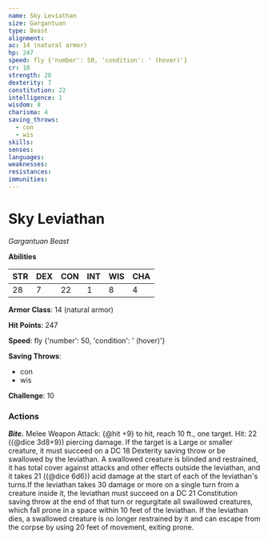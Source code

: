 ```yaml
---
name: Sky Leviathan
size: Gargantuan
type: Beast
alignment: 
ac: 14 (natural armor)
hp: 247
speed: fly {'number': 50, 'condition': ' (hover)'}
cr: 10
strength: 28
dexterity: 7
constitution: 22
intelligence: 1
wisdom: 8
charisma: 4
saving_throws:
  - con
  - wis
skills:
senses: 
languages:
weaknesses:
resistances:
immunities:
---
```


# Sky Leviathan

*Gargantuan Beast*

**Abilities**

| STR | DEX | CON | INT | WIS | CHA |
| --- | --- | --- | --- | --- | --- |
| 28 | 7 | 22 | 1 | 8 | 4 |

**Armor Class**: 14 (natural armor)

**Hit Points**: 247

**Speed**: fly {'number': 50, 'condition': ' (hover)'}

**Saving Throws**:
  - con
  - wis

**Challenge**: 10

### Actions
***Bite.*** Melee Weapon Attack: {@hit +9} to hit, reach 10 ft., one target. Hit: 22 ({@dice 3d8+9}) piercing damage. If the target is a Large or smaller creature, it must succeed on a DC 18 Dexterity saving throw or be swallowed by the leviathan. A swallowed creature is blinded and restrained, it has total cover against attacks and other effects outside the leviathan, and it takes 21 ({@dice 6d6}) acid damage at the start of each of the leviathan's turns.If the leviathan takes 30 damage or more on a single turn from a creature inside it, the leviathan must succeed on a DC 21 Constitution saving throw at the end of that turn or regurgitate all swallowed creatures, which fall prone in a space within 10 feet of the leviathan. If the leviathan dies, a swallowed creature is no longer restrained by it and can escape from the corpse by using 20 feet of movement, exiting prone.

